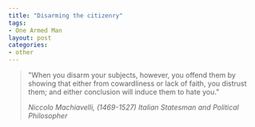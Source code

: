 ```yaml
---
title: "Disarming the citizenry"
tags:
- One Armed Man
layout: post
categories:
- other
---
```


> "When you disarm your subjects, however, you offend them by showing that either from cowardliness or lack of faith, you distrust them; and either conclusion will induce them to hate you."
> 
> <cite>Niccolo Machiavelli, (1469-1527) Italian Statesman and Political Philosopher</cite>